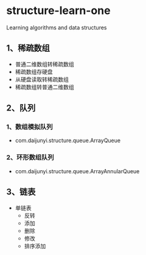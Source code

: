 # structure-learn-one
Learning algorithms and data structures

## 1、稀疏数组
- 普通二维数组转稀疏数组
- 稀疏数组存硬盘
- 从硬盘读取转稀疏数组
- 稀疏数组转普通二维数组

## 2、队列
### 1、数组模拟队列
- com.daijunyi.structure.queue.ArrayQueue
### 2、环形数组队列
- com.daijunyi.structure.queue.ArrayAnnularQueue

## 3、链表
- 单链表
    - 反转
    - 添加
    - 删除
    - 修改
    - 排序添加

